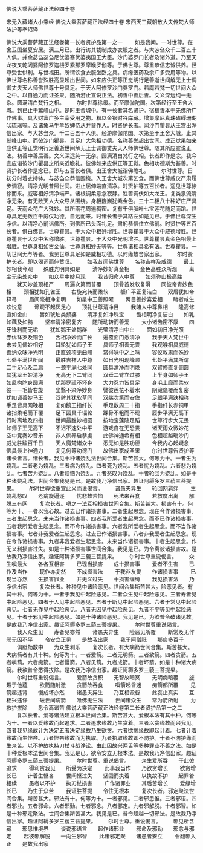 <!-- { "loadSidebar": true } -->
佛说大乘菩萨藏正法经四十卷


宋元入藏诸大小乘经
佛说大乘菩萨藏正法经四十卷
宋西天三藏朝散大夫传梵大师法护等奉诏译


佛说大乘菩萨藏正法经卷第一长者贤护品第一之一
　　如是我闻。一时世尊。在舍卫国坐夏安居。满三月已。出行访其裁制成办衣服之者。与大苾刍众千二百五十人俱。并余苾刍苾刍尼优婆塞优婆夷国王大臣。沙门婆罗门长者及诸外道。乃至天龙夜叉乾闼婆阿修罗迦楼罗紧那罗摩睺罗伽等。于佛世尊。尊重恭信志诚供养。世尊受世供利。与世福田。所谓饮食衣服坐卧之具。病缘医药及余广多受用等物。以佛世尊名称善誉殊胜高显超出世间。如来应供正等正觉明行足善逝世间解无上士调御丈夫天人师佛世尊十号具足。于天人阿修罗沙门婆罗门。若魔若梵一切世间大众之中。以自通力而证圣果。随所游止宣说正法。初善中善后善。文义深远纯一无杂。圆满清白梵行之相。
　　尔时世尊徐缓。而至摩伽陀国。次第经行至王舍大城。到已止于鹫峰山中。是时王舍城中。有一长者其名贤护。宿植善本于先佛所广作佛事。具大财富广多主宰受用之物。积以金银财谷库藏。增集摩尼真珠砗磲珊瑚吠琉璃等。及诸象马牛羊奴婢侍从并营作人。时贤护长者。闻沙门瞿昙从王宫出净信出家。与大苾刍众。千二百五十人俱。经游摩伽陀国。次第至于王舍大城。止其鹫峰山中。而彼沙门瞿昙。具足广大色相功德。名称善誉超出世间。成正觉果如来应供正等正觉明行足善逝世间解无上士调御丈夫天人师佛世尊。随其所应宣说正法。初善中善后善。文义深远纯一无杂。圆满清白梵行之相。长者即作是念。我今宜应诣彼沙门瞿昙之所亲近瞻礼。彼佛如来应供正等正觉。色相功德斯为甚善。时贤护长者作是念已。即与五百长者俱。出王舍大城诣佛瞻礼。
　　尔时世尊。日初分时着衣持钵。与苾刍众恭信围绕。入王舍大城次第乞食。而佛世尊威仪严肃履步调寂。清净光明普照世间。进止屈伸端直清净。时贤护等五百长者。遥见世尊徐徐而来。威容相好清净端严。诸根调柔意念寂静。胜善调伏如大龙王。复类泉流清净无染。有无数天人大众导从围绕。身相巍巍犹紫金色。三十二相八十种好庄严具足。天雨众花广大殊妙。其所雨花周遍稠密。复有千俱胝叶七宝莲花随足而蹈。世尊具足无数百千威仪功德。自远而来。时诸长者于其路左如是见已。于佛世尊深生净信。以清净心前诣佛所。到佛所已头面礼足。肃躬恭信住立佛前。时贤护等五百长者。俱白佛言。世尊瞿昙。于大众中相好增胜。世尊瞿昙于大众中威德增胜。世尊瞿昙于大众中名称增胜。世尊瞿昙。于大众中光明增胜。世尊瞿昙真金色相最上增胜。世尊身相如古金仙。世尊身相妙无等等。世尊诸相具希有法。世尊瞿昙。一切世间无与等者。我见世尊具足如是威相功德。以何缘故舍家出家。
　　尔时贤护长者。即以偈词而伸赞叹。
　　如我昔闻佛世尊　　名称吉祥及威德
　　最上妙相我今观　　殊胜光明具如是
　　清净妙好真金相　　金色高胜众所观
　　离尘无染处众中　　如众星中妙月现
　　我昔归命人中尊　　如须弥山极高胜
　　犹天妙盖顶相严　　周遍次第而普覆
　　顶骨首发软复滑　　同彼帝青妙色相
　　颈相犹如孔雀王　　右旋宛转而柔软
　　额广平正复洁白　　双眉犹如帝释弓
　　眉间毫相净复明　　如星中王善照曜
　　两目善妙喜爱相　　睹者咸生欢悦意
　　谛观不起厌足心　　顶礼世尊清净目
　　我睹人中尊鼻相　　隆高修直如金山
　　唇如琥珀类频婆　　清净复如净珠宝
　　齿相明净复洁白　　如乳如藕及如鸭
　　坚牢清净密复齐　　随所动转而善爱
　　大小诸齿密不厚　　四牙锋利而无垢
　　犹如鹅王处鹅群　　光莹清净白中白
　　面如初日净光照　　赤优钵罗及铜色
　　舌相净妙而广长　　遍覆面门悉清净
　　我于天人梵世中　　未尝见佛妙相好
　　耳轮犹如师子王　　具师子相善无畏
　　我观喉相具威德　　善纳众味净光明
　　正直颈项无曲邪　　常得味中之上味
　　容仪敦肃而殊妙　　七处平满世所闻
　　最胜吉祥人中尊　　如日光明现峰顶
　　七处平满其所谓　　二手足心及二肩
　　一颈平满七处同　　圆具清净而明焕
　　双臂修直复佣圆　　其犹龙王妙清净
　　无高无下二臂同　　双垂二臂立过膝
　　上半身如师子王　　如尼拘陀身圆满
　　犹那罗延不坏身　　大力忍力皆具足
　　身毛上靡而柔软　　彼一一毛皆右旋
　　尘翳不染净妙身　　譬彼莲花不着水
　　阴藏隐覆而复密　　犹如调善妙马王
　　双髀其犹软草同　　双腨次第而安住
　　足跟平满趺相称　　手足皆具网鞔相
　　复如鹅王指纤长　　手足数周二十指
　　手指纤长赤铜甲　　诸指柔毛而下覆
　　足下圆具千辐轮　　踝骨不粗而不现
　　履步平满无高下　　行时离地及四指
　　世间最胜妙相圆　　按地宝莲随足蹈
　　世尊行步大无畏　　如师子王无高下
　　不迟不速处中平　　游戏自在无恐畏
　　诸天雨众微妙花　　空中竞奏妙音乐
　　非人供养启恭虔　　此佛神通希有相
　　色相超越毗沙门　　威光胜踰百千日
　　天人魔梵诸众中　　悉无如是胜功德
　　今我内心起疑念　　佛具最上神通力
　　复见何等功德门　　故佛出家成圣果
　　尔时世尊告贤护等诸长者言。诸长者。我见十种诸娆乱法世间合集。斯苦甚大。何等为十。一者生为娆乱。二者老为娆乱。三者病为娆乱。四者死为娆乱。五者忧为娆乱。六者悲为娆乱。七者苦为娆乱。八者烦恼为娆乱。九者愁叹为娆乱。十者轮回为娆乱。如是十种诸娆乱法。世间合集我见是已。是故我乃净信出家。趣证阿耨多罗三藐三菩提果。
　　尔时世尊欲重宣此义而说偈言。
　　诸愚夫异生　　轮回网羁绊
　　生娆乱愁叹　　老病旋逼逐
　　忧悲故苦恼　　死法来吞食
　　若救度出离　　解脱三有网
　　复次长者。嗔之一法互相损害世间合集。斯苦甚大。损害有十。何等为十。一者以我心故。过去已作诸损害事。二者生起思念。现在今作诸损害事。三者生起思念。未来当作诸损害事。四者我所爱者生起思念。而不已作诸损害事。五者我所爱者生起思念。而不今作诸损害事。六者我所爱者生起思念。而不当作诸损害事。七者非我爱者生起思念。过去已作诸损害事。八者非我爱者生起思念。现在今作诸损害事。九者非我爱者生起思念。未来当作诸损害事。十者生起思念。作无义利损害过失。如是十种诸损害事世间合集。我见是已。为令离彼诸损害故。是故我乃净信出家。趣证阿耨多罗三藐三菩提果。
　　尔时世尊重说偈言。
　　众生嗔最大　　各各互相害
　　已现当损害　　成十损害事
　　爱者不生害　　已作及当作
　　现作亦复然　　不成损害法
　　于我非友爱　　作诸损害事
　　已现当亦然　　生损害罪业
　　并无义过失　　十损害缠缚
　　我见损害法　　乃净信出家
　　复次长者。种种见中诸险恶见。世间合集斯苦甚大。险恶见者。有其十种。何等为十。一者于我见中起险恶见。二者众生见中起险恶见。三者寿者见中起险恶见。四者于人见中起险恶见。五者于断见中起险恶见。六者于常见中起险恶见。七者无作见中起险恶见。八者无因见中起险恶见。九者不平等见中起险恶见。十者于邪见中起险恶见。如是十种诸险恶见。我见是已。为欲普令破诸见故。是故我乃净信出家。趣证阿耨多罗三藐三菩提果。
　　尔时世尊重说偈言。
　　我人众生见　　寿者见亦然
　　诸愚夫异生　　险恶见所覆
　　断常及无作　　邪无因不平
　　令安立正见　　是故我出家
　　我于阿僧祇　　那庾多百千
　　俱胝劫数中　　为众生利乐
　　复次长者。有大病箭世间合集。斯苦甚大。大病箭者有其十种。何等为十。一者爱箭。二者无明箭。三者欲箭。四者贪箭。五者嗔箭。六者痴箭。七者慢箭。八者见箭。九者成箭。十者坏箭。如是十种诸大病箭。我欲普令悉得拔除。是故我乃净信出家。趣证阿耨多罗三藐三菩提果。
　　尔时世尊重说偈言。
　　爱箭故贪积　　无智故暗冥
　　无明痴暗覆　　旋趣于他蕴
　　欲箭随射激　　贪箭故吞食
　　嗔箭起昏迷　　痴箭都所覆
　　见箭起违背　　慢成坏亦然
　　诸愚夫异生　　乃互相毁呰
　　此妄止真实　　互相兴违诤
　　破世间病箭　　唯佛无生法
　　世间诸众生　　常为箭所射
　　为救护拔除　　悉令离诸苦
佛说大乘菩萨藏正法经卷第二长者贤护品第一之二
　　复次长者。爱等诸法建立根本世间合集。斯苦甚大。爱根本法有其十种。何等为十。一者以爱缘故而起追求。二者追求缘故乃生贪着。三者以贪缘故而兴我见。四者我见缘故计为决定五者决定缘故乃生欲贪。六者欲贪缘故即起计着。七者计着缘故而生悭吝。八者悭吝缘故而为执取。九者执取缘故即不防护。十者不防护缘而生众苦。以不护故执持刀杖斗战诤讼。由此因故兴两舌等多种罪业不善之法。如是十种爱根本法世间合集。我见是已。欲令安立无根本法。是故我乃净信出家。趣证阿耨多罗三藐三菩提果。
　　尔时世尊。重说偈言。
　　众生爱所吞　　于此彼追求
　　得利贪我见　　所受为决定
　　此事我当作　　乃欲贪增长
　　欲贪增长已　　计着生悭吝
　　世间悭过失　　坚固而执着
　　以执故不护　　起罪咎相续
　　愚者以不护　　执刀杖损害
　　广作诸罪业　　其后苦增长
　　爱缘增长已　　乃生于众苦
　　我证胜菩提　　令住无根本
　　复次长者。邪定聚法世间合集。斯苦甚大。邪法有十。何等为十。一者邪见。二者邪思惟。三者邪语。四者邪业。五者邪命。六者邪勤。七者邪念。八者邪定。九者邪解脱。十者邪智。如是十种邪定聚法。世间合集斯苦甚大。我见是已。普令超越一切邪法。是故我乃净信出家。趣证阿耨多罗三藐三菩提果。
　　尔时世尊。重说偈言。
　　邪见所含藏　　邪思惟境界
　　谈说邪语言　　起作诸邪业
　　邪命及邪勤　　邪念与邪定
　　起彼邪解脱　　一向生邪智
　　此诸邪定聚　　诸愚者安立
　　令翻邪入正　　是故我出家
